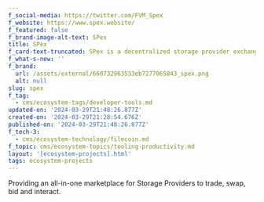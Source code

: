 ```yaml
---
f_social-media: https://twitter.com/FVM_Spex
f_website: https://www.spex.website/
f_featured: false
f_brand-image-alt-text: SPex
title: SPex
f_card-text-truncated: SPex is a decentralized storage provider exchange space on FVM
f_what-s-new: ''
f_brand:
  url: /assets/external/660732963533eb7277065843_spex.png
  alt: null
slug: spex
f_tag:
  - cms/ecosystem-tags/developer-tools.md
updated-on: '2024-03-29T21:48:26.877Z'
created-on: '2024-03-29T21:28:54.676Z'
published-on: '2024-03-29T21:48:26.877Z'
f_tech-3:
  - cms/ecosystem-technology/filecoin.md
f_topic: cms/ecosystem-topics/tooling-productivity.md
layout: '[ecosystem-projects].html'
tags: ecosystem-projects
---
```


Providing an all-in-one marketplace for Storage Providers to trade, swap, bid and interact.
